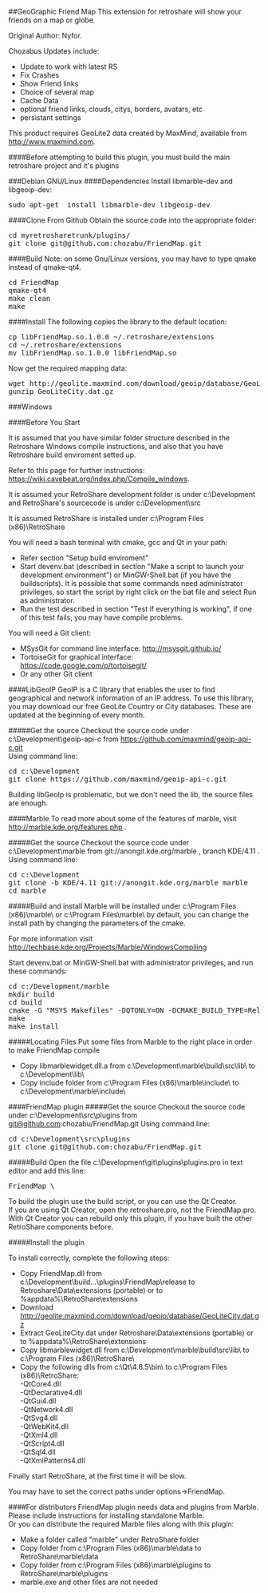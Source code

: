 ##GeoGraphic Friend Map
This extension for retroshare will show your friends on a map or globe.

Original Author: Nyfor.

Chozabus Updates include:
 - Update to work with latest RS
 - Fix Crashes
 - Show Friend links
 - Choice of several map
 - Cache Data
 - optional friend links, clouds, citys, borders, avatars, etc
 - persistant settings  

This product requires GeoLite2 data created by MaxMind, available from <a href="http://www.maxmind.com">http://www.maxmind.com</a>.

####Before attempting to build this plugin, you must build the main retroshare project and it's plugins

###Debian GNU/Linux
####Dependencies
Install libmarble-dev and libgeoip-dev:  
<pre>
sudo apt-get  install libmarble-dev libgeoip-dev
</pre>

####Clone From Github
Obtain the source code into the appropriate folder:
<pre>
cd myretrosharetrunk/plugins/  
git clone git@github.com:chozabu/FriendMap.git
</pre>

####Build
Note: on some Gnu/Linux versions, you may have to type qmake instead of qmake-qt4.
<pre>
cd FriendMap  
qmake-qt4  
make clean
make  
</pre>


####Install
The following copies the library to the default location:
<pre>
cp libFriendMap.so.1.0.0 ~/.retroshare/extensions  
cd ~/.retroshare/extensions  
mv libFriendMap.so.1.0.0 libFriendMap.so  
</pre>

Now get the required mapping data:
<pre>
wget http://geolite.maxmind.com/download/geoip/database/GeoLiteCity.dat.gz  
gunzip GeoLiteCity.dat.gz  
</pre>  
  

###Windows

####Before You Start

It is assumed that you have similar folder structure described in the Retroshare Windows compile instructions, and also that you have Retroshare build enviroment setted up.  

Refer to this page for further instructions: https://wiki.cavebeat.org/index.php/Compile_windows.

It is assumed your RetroShare development folder is under c:\Development and RetroShare's sourcecode is under c:\Development\src  

It is assumed RetroShare is installed under c:\Program Files (x86)\RetroShare

You will need a bash terminal with cmake, gcc and Qt in your path:

* Refer section "Setup build enviroment"  
* Start devenv.bat (described in section "Make a script to launch your development environment") or MinGW-Shell.bat (if you have the buildscripts). It is possible that some commands need administrator privileges, so start the script by right click on the bat file and select Run as administrator.
* Run the test described in section "Test if everything is working", if one of this test fails, you may have compile problems. 

You will need a Git client:

* MSysGit for command line interface: http://msysgit.github.io/
* TortoiseGit for graphical interface: https://code.google.com/p/tortoisegit/
* Or any other Git client

####LibGeoIP
GeoIP is a C library that enables the user to find geographical and network information of an IP address. To use this library, you may download our free GeoLite Country or City databases. These are updated at the beginning of every month.

#####Get the source
Checkout the source code under c:\Development\geoip-api-c from https://github.com/maxmind/geoip-api-c.git   
Using command line:
<pre>
cd c:\Development
git clone https://github.com/maxmind/geoip-api-c.git
</pre>

Building libGeoIp is problematic, but we don't need the lib, the source files are enough.

####Marble
To read more about some of the features of marble, visit http://marble.kde.org/features.php .

#####Get the source
Checkout the source code under c:\Development\marble from git://anongit.kde.org/marble , branch KDE/4.11 .
Using command line:
<pre>
cd c:\Development
git clone -b KDE/4.11 git://anongit.kde.org/marble marble
cd marble
</pre>

#####Build and install
Marble will be installed under c:\Program Files (x86)\marble\ or c:\Program Files\marble\ by default, you can change the install path by changing the parameters of the cmake.  

For more information visit http://techbase.kde.org/Projects/Marble/WindowsCompiling

Start devenv.bat or MinGW-Shell.bat with administrator privileges, and run these commands:
<pre>
cd c:/Development/marble
mkdir build
cd build
cmake -G "MSYS Makefiles" -DQTONLY=ON -DCMAKE_BUILD_TYPE=Release -DWITH_DESIGNER_PLUGIN=ON ..
make
make install
</pre>

#####Locating Files
Put some files from Marble to the right place in order to make FriendMap compile
* Copy libmarblewidget.dll.a from c:\Development\marble\build\src\lib\ to c:\Development\lib\
* Copy include folder from c:\Program Files (x86)\marble\include\ to c:\Development\marble\include\

####FriendMap plugin
#####Get the source
Checkout the source code under c:\Development\src\plugins from git@github.com:chozabu/FriendMap.git
Using command line:
<pre>
cd c:\Development\src\plugins  
git clone git@github.com:chozabu/FriendMap.git  
</pre>

#####Build
Open the file c:\Development\git\plugins\plugins.pro in text editor and add this line:
<pre>
FriendMap \
</pre>

To build the plugin use the build script, or you can use the Qt Creator.   
If you are using Qt Creator, open the retroshare.pro, not the FriendMap.pro. With Qt Creator you can rebuild only this plugin, if you have built the other RetroShare components before.

#####Install the plugin

To install correctly, complete the following steps:

* Copy FriendMap.dll from c:\Development\build...\plugins\FriendMap\release to Retroshare\Data\extensions (portable) or to %appdata%\RetroShare\extensions  
* Download http://geolite.maxmind.com/download/geoip/database/GeoLiteCity.dat.gz  
* Extract GeoLiteCity.dat under Retroshare\Data\extensions (portable) or to %appdata%\RetroShare\extensions  
* Copy libmarblewidget.dll from c:\Development\marble\build\src\lib\ to c:\Program Files (x86)\RetroShare\  
* Copy the following dlls from c:\Qt\4.8.5\bin\ to c:\Program Files (x86)\RetroShare\:  
-QtCore4.dll  
-QtDeclarative4.dll  
-QtGui4.dll  
-QtNetwork4.dll  
-QtSvg4.dll  
-QtWebKit4.dll  
-QtXml4.dll  
-QtScript4.dll  
-QtSql4.dll  
-QtXmlPatterns4.dll  

Finally start RetroShare, at the first time it will be slow.

You may have to set the correct paths under options->FriendMap.

####For distributors
FriendMap plugin needs data and plugins from Marble. Please include instructions for installing standalone Marble.  
Or you can distribute the required Marble files along with this plugin:  

* Make a folder called "marble" under RetroShare folder
* Copy folder from c:\Program Files (x86)\marble\data to RetroShare\marble\data
* Copy folder from c:\Program Files (x86)\marble\plugins to RetroShare\marble\plugins
* marble.exe and other files are not needed

